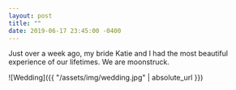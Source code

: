 ```yaml
---
layout: post
title: ""
date: 2019-06-17 23:45:00 -0400
---
```

Just over a week ago, my bride Katie and I had the most beautiful experience of our lifetimes. We are moonstruck.

![Wedding]({{ "/assets/img/wedding.jpg" | absolute_url }})
